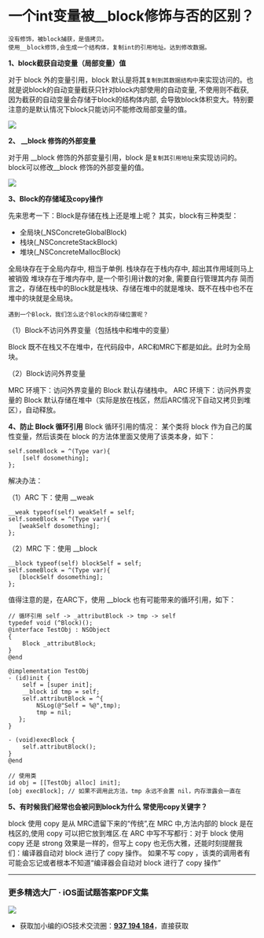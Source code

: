 # 一个int变量被__block修饰与否的区别？

```
没有修饰，被block捕获，是值拷贝。
使用__block修饰,会生成一个结构体，复制int的引用地址。达到修改数据。
```

**1、block截获自动变量（局部变量）值**

对于 block 外的变量引用，block 默认是将其`复制到其数据结构中`来实现访问的。也就是说block的自动变量截获只针对block内部使用的自动变量, 不使用则不截获, 因为截获的自动变量会存储于block的结构体内部, 会导致block体积变大。特别要注意的是默认情况下block只能访问不能修改局部变量的值。

![](https://upload-images.jianshu.io/upload_images/13277235-1e7dd4fb590846d4.png?imageMogr2/auto-orient/strip%7CimageView2/2/w/1240)

**2、 __block 修饰的外部变量**

对于用 __block 修饰的外部变量引用，block 是`复制其引用地址`来实现访问的。block可以修改__block 修饰的外部变量的值。

![](//upload-images.jianshu.io/upload_images/2530231-8eec70c35c97d45f.jpeg?imageMogr2/auto-orient/strip%7CimageView2/2/w/252/format/webp)

**3、Block的存储域及copy操作**

先来思考一下：Block是存储在栈上还是堆上呢？
其实，block有三种类型：

*   全局块(_NSConcreteGlobalBlock)
*   栈块(_NSConcreteStackBlock)
*   堆块(_NSConcreteMallocBlock)

全局块存在于全局内存中, 相当于单例.
栈块存在于栈内存中, 超出其作用域则马上被销毁
堆块存在于堆内存中, 是一个带引用计数的对象, 需要自行管理其内存
简而言之，存储在栈中的Block就是栈块、存储在堆中的就是堆块、既不在栈中也不在堆中的块就是全局块。

`遇到一个Block，我们怎么这个Block的存储位置呢？`

（1）Block不访问外界变量（包括栈中和堆中的变量）

Block 既不在栈又不在堆中，在代码段中，ARC和MRC下都是如此。此时为全局块。

（2）Block访问外界变量

MRC 环境下：访问外界变量的 Block 默认存储栈中。
ARC 环境下：访问外界变量的 Block 默认存储在堆中（实际是放在栈区，然后ARC情况下自动又拷贝到堆区），自动释放。

**4、防止 Block 循环引用**
Block 循环引用的情况：
某个类将 block 作为自己的属性变量，然后该类在 block 的方法体里面又使用了该类本身，如下：

```
self.someBlock = ^(Type var){
    [self dosomething];
};
```

解决办法：

（1）ARC 下：使用 __weak

```
__weak typeof(self) weakSelf = self;
self.someBlock = ^(Type var){
   [weakSelf dosomething];
};
```

（2）MRC 下：使用 __block

```
__block typeof(self) blockSelf = self;
self.someBlock = ^(Type var){
   [blockSelf dosomething];
};

```

值得注意的是，在ARC下，使用 __block 也有可能带来的循环引用，如下：

```
// 循环引用 self -> _attributBlock -> tmp -> self
typedef void (^Block)();
@interface TestObj : NSObject
{
    Block _attributBlock;
}
@end

@implementation TestObj
- (id)init {
    self = [super init];
    __block id tmp = self;
    self.attributBlock = ^{
        NSLog(@"Self = %@",tmp);
        tmp = nil;
   };
}

- (void)execBlock {
    self.attributBlock();
}
@end

// 使用类
id obj = [[TestObj alloc] init];
[obj execBlock]; // 如果不调用此方法，tmp 永远不会置 nil，内存泄露会一直在

```

**5、有时候我们经常也会被问到block为什么 常使用copy关键字？**

block 使用 copy 是从 MRC遗留下来的“传统”,在 MRC 中,方法内部的 block 是在栈区的,使用 copy 可以把它放到堆区.在 ARC 中写不写都行：对于 block 使用 copy 还是 strong 效果是一样的，但写上 copy 也无伤大雅，还能时刻提醒我们：编译器自动对 block 进行了 copy 操作。
如果不写 copy ，该类的调用者有可能会忘记或者根本不知道“编译器会自动对 block 进行了 copy 操作”

***
### 更多精选大厂 · iOS面试题答案PDF文集

![](https://upload-images.jianshu.io/upload_images/17495317-e01b6f4e054727b7.png?imageMogr2/auto-orient/strip%7CimageView2/2/w/1240)
* 获取加小编的iOS技术交流圈：**[937 194 184](https://jq.qq.com/?_wv=1027&k=5PARXCI)**，直接获取
